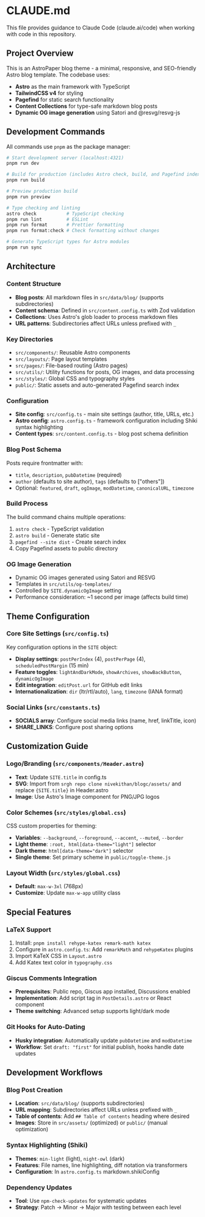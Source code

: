 # CLAUDE.md

This file provides guidance to Claude Code (claude.ai/code) when working with code in this repository.

## Project Overview

This is an AstroPaper blog theme - a minimal, responsive, and SEO-friendly Astro blog template. The codebase uses:

- **Astro** as the main framework with TypeScript
- **TailwindCSS v4** for styling 
- **Pagefind** for static search functionality
- **Content Collections** for type-safe markdown blog posts
- **Dynamic OG image generation** using Satori and @resvg/resvg-js

## Development Commands

All commands use `pnpm` as the package manager:

```bash
# Start development server (localhost:4321)
pnpm run dev

# Build for production (includes Astro check, build, and Pagefind indexing)
pnpm run build

# Preview production build
pnpm run preview

# Type checking and linting
astro check           # TypeScript checking
pnpm run lint         # ESLint
pnpm run format       # Prettier formatting
pnpm run format:check # Check formatting without changes

# Generate TypeScript types for Astro modules
pnpm run sync
```

## Architecture

### Content Structure
- **Blog posts**: All markdown files in `src/data/blog/` (supports subdirectories)
- **Content schema**: Defined in `src/content.config.ts` with Zod validation
- **Collections**: Uses Astro's glob loader to process markdown files
- **URL patterns**: Subdirectories affect URLs unless prefixed with `_`

### Key Directories
- `src/components/`: Reusable Astro components
- `src/layouts/`: Page layout templates
- `src/pages/`: File-based routing (Astro pages)
- `src/utils/`: Utility functions for posts, OG images, and data processing
- `src/styles/`: Global CSS and typography styles
- `public/`: Static assets and auto-generated Pagefind search index

### Configuration
- **Site config**: `src/config.ts` - main site settings (author, title, URLs, etc.)
- **Astro config**: `astro.config.ts` - framework configuration including Shiki syntax highlighting
- **Content types**: `src/content.config.ts` - blog post schema definition

### Blog Post Schema
Posts require frontmatter with:
- `title`, `description`, `pubDatetime` (required)
- `author` (defaults to site author), `tags` (defaults to ["others"])
- Optional: `featured`, `draft`, `ogImage`, `modDatetime`, `canonicalURL`, `timezone`

### Build Process
The build command chains multiple operations:
1. `astro check` - TypeScript validation
2. `astro build` - Generate static site
3. `pagefind --site dist` - Create search index
4. Copy Pagefind assets to public directory

### OG Image Generation
- Dynamic OG images generated using Satori and RESVG
- Templates in `src/utils/og-templates/`
- Controlled by `SITE.dynamicOgImage` setting
- Performance consideration: ~1 second per image (affects build time)

## Theme Configuration

### Core Site Settings (`src/config.ts`)
Key configuration options in the `SITE` object:
- **Display settings**: `postPerIndex` (4), `postPerPage` (4), `scheduledPostMargin` (15 min)
- **Feature toggles**: `lightAndDarkMode`, `showArchives`, `showBackButton`, `dynamicOgImage`
- **Edit integration**: `editPost.url` for GitHub edit links
- **Internationalization**: `dir` (ltr/rtl/auto), `lang`, `timezone` (IANA format)

### Social Links (`src/constants.ts`)
- **SOCIALS array**: Configure social media links (name, href, linkTitle, icon)
- **SHARE_LINKS**: Configure post sharing options

## Customization Guide

### Logo/Branding (`src/components/Header.astro`)
- **Text**: Update `SITE.title` in config.ts
- **SVG**: Import from `srgh repo clone nivekithan/blogc/assets/` and replace `{SITE.title}` in Header.astro
- **Image**: Use Astro's Image component for PNG/JPG logos

### Color Schemes (`src/styles/global.css`)
CSS custom properties for theming:
- **Variables**: `--background`, `--foreground`, `--accent`, `--muted`, `--border`
- **Light theme**: `:root, html[data-theme="light"]` selector
- **Dark theme**: `html[data-theme="dark"]` selector
- **Single theme**: Set primary scheme in `public/toggle-theme.js`

### Layout Width (`src/styles/global.css`)
- **Default**: `max-w-3xl` (768px)
- **Customize**: Update `max-w-app` utility class

## Special Features

### LaTeX Support
1. Install: `pnpm install rehype-katex remark-math katex`
2. Configure in `astro.config.ts`: Add `remarkMath` and `rehypeKatex` plugins
3. Import KaTeX CSS in `Layout.astro`
4. Add Katex text color in `typography.css`

### Giscus Comments Integration
- **Prerequisites**: Public repo, Giscus app installed, Discussions enabled
- **Implementation**: Add script tag in `PostDetails.astro` or React component
- **Theme switching**: Advanced setup supports light/dark mode

### Git Hooks for Auto-Dating
- **Husky integration**: Automatically update `pubDatetime` and `modDatetime`
- **Workflow**: Set `draft: "first"` for initial publish, hooks handle date updates

## Development Workflows

### Blog Post Creation
- **Location**: `src/data/blog/` (supports subdirectories)
- **URL mapping**: Subdirectories affect URLs unless prefixed with `_`
- **Table of contents**: Add `## Table of contents` heading where desired
- **Images**: Store in `src/assets/` (optimized) or `public/` (manual optimization)

### Syntax Highlighting (Shiki)
- **Themes**: `min-light` (light), `night-owl` (dark)
- **Features**: File names, line highlighting, diff notation via transformers
- **Configuration**: In `astro.config.ts` markdown.shikiConfig

### Dependency Updates
- **Tool**: Use `npm-check-updates` for systematic updates
- **Strategy**: Patch → Minor → Major with testing between each level